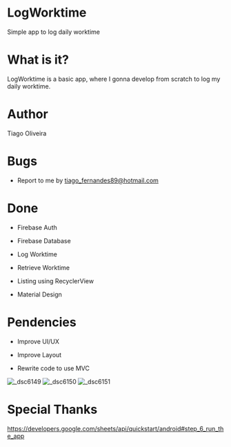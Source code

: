 # LogWorktime
Simple app to log daily worktime

# What is it?

LogWorktime is a basic app, where I gonna develop from scratch to log my daily worktime.

# Author
Tiago Oliveira

# Bugs
- Report to me by tiago_fernandes89@hotmail.com

# Done

- Firebase Auth

- Firebase Database

- Log Worktime

- Retrieve Worktime

- Listing using RecyclerView

- Material Design

# Pendencies
- Improve UI/UX

- Improve Layout

- Rewrite code to use MVC

![_dsc6149](https://user-images.githubusercontent.com/8193383/36129627-491535d2-104f-11e8-9046-710a2f0aef63.JPG)
![_dsc6150](https://user-images.githubusercontent.com/8193383/36129628-49392d02-104f-11e8-8d61-c47b7a26e7f5.JPG)
![_dsc6151](https://user-images.githubusercontent.com/8193383/36129629-495ec274-104f-11e8-8d77-9d47c621aff2.JPG)

# Special Thanks
https://developers.google.com/sheets/api/quickstart/android#step_6_run_the_app
